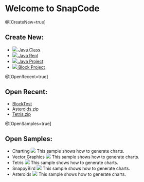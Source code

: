 
# Welcome to SnapCode

@[CreateNew=true]

## Create New:

* [![](https://reportmill.com/SnapCode/images/JavaFile_64.png) Java Class ]( NewJavaClassButton )
* [![](https://reportmill.com/SnapCode/images/JeplFile_64.png) Java Repl ]( NewJavaReplButton )
* [![](https://reportmill.com/SnapCode/images/Project_64.png) Java Project ]( NewProjectButton )
* [![](https://reportmill.com/SnapCode/images/BlockProject_64.png) Block Project ]( NewBlockProjectButton )

@[OpenRecent=true]

## Open Recent:

* [BlockTest](~/SnapCode/BlockTest)
* [Asteroids.zip](https://reportmill.com/SnapCode/Samples/Asteroids/Asteroids.zip)
* [Tetris.zip](https://reportmill.com/SnapCode/Samples/Tetris/Tetris.zip)

@[OpenSamples=true]

## Open Samples:

* Charting
![](https://reportmill.com/SnapCode/Samples/Charting/Charting.png)
This sample shows how to generate charts.
* Vector Graphics
![](https://reportmill.com/SnapCode/Samples/Vector_Graphics/Vector_Graphics.png)
This sample shows how to generate charts.
* Tetris
![](https://reportmill.com/SnapCode/Samples/Tetris/Tetris.png)
This sample shows how to generate charts.
* SnappyBird
![](https://reportmill.com/SnapCode/Samples/SnappyBird/SnappyBird.png)
This sample shows how to generate charts.
* Asteroids
![](https://reportmill.com/SnapCode/Samples/Asteroids/Asteroids.png)
This sample shows how to generate charts.
